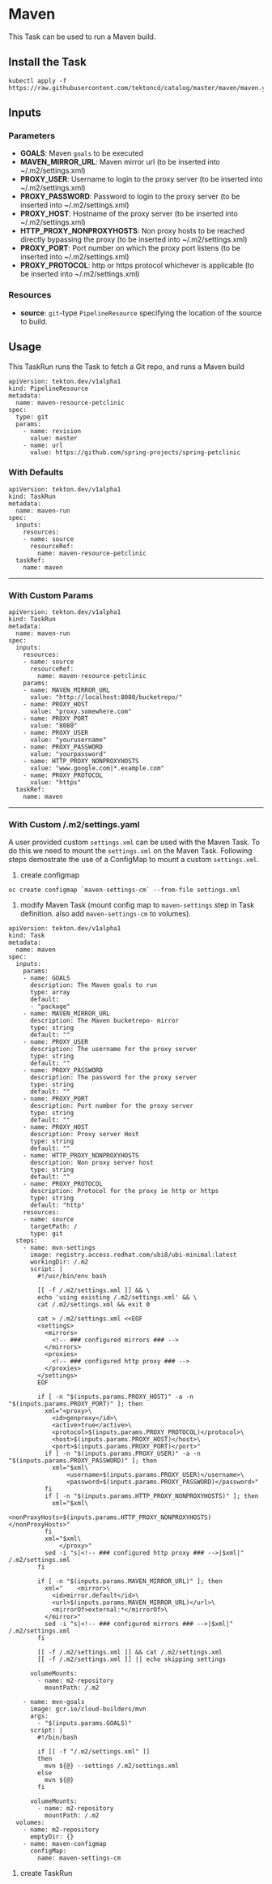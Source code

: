 # Maven

This Task can be used to run a Maven build.

## Install the Task

```
kubectl apply -f https://raw.githubusercontent.com/tektoncd/catalog/master/maven/maven.yaml
```

## Inputs

### Parameters

- **GOALS**: Maven `goals` to be executed
- **MAVEN_MIRROR_URL**: Maven mirror url (to be inserted into ~/.m2/settings.xml)   
- **PROXY_USER**: Username to login to the proxy server (to be inserted into ~/.m2/settings.xml)
- **PROXY_PASSWORD**: Password to login to the proxy server (to be inserted into ~/.m2/settings.xml)
- **PROXY_HOST**: Hostname of the proxy server (to be inserted into ~/.m2/settings.xml)
- **HTTP_PROXY_NONPROXYHOSTS**: Non proxy hosts to be reached directly bypassing the proxy (to be inserted into ~/.m2/settings.xml)
- **PROXY_PORT**: Port number on which the proxy port listens (to be inserted into ~/.m2/settings.xml)
- **PROXY_PROTOCOL**: http or https protocol whichever is applicable (to be inserted into ~/.m2/settings.xml)

### Resources

* **source**: `git`-type `PipelineResource` specifying the location of the source to build.

## Usage

This TaskRun runs the Task to fetch a Git repo, and runs a Maven build

```
apiVersion: tekton.dev/v1alpha1
kind: PipelineResource
metadata:
  name: maven-resource-petclinic
spec:
  type: git
  params:
    - name: revision
      value: master
    - name: url
      value: https://github.com/spring-projects/spring-petclinic
```

### With Defaults

```
apiVersion: tekton.dev/v1alpha1
kind: TaskRun
metadata:
  name: maven-run
spec:
  inputs:
    resources:
    - name: source
      resourceRef:
        name: maven-resource-petclinic
  taskRef:
    name: maven
```
---

### With Custom Params

```
apiVersion: tekton.dev/v1alpha1
kind: TaskRun
metadata:
  name: maven-run
spec:
  inputs:
    resources:
    - name: source
      resourceRef:
        name: maven-resource-petclinic
    params:
    - name: MAVEN_MIRROR_URL
      value: "http://localhost:8080/bucketrepo/"
    - name: PROXY_HOST
      value: "proxy.somewhere.com"
    - name: PROXY_PORT
      value: "8080"
    - name: PROXY_USER
      value: "yourusername"
    - name: PROXY_PASSWORD
      value: "yourpassword"
    - name: HTTP_PROXY_NONPROXYHOSTS
      value: "www.google.com|*.example.com"
    - name: PROXY_PROTOCOL
      value: "https"
  taskRef:
    name: maven
```
---
### With Custom /.m2/settings.yaml

A user provided custom `settings.xml` can be used with the Maven Task. To do this we need to mount the `settings.xml` on the Maven Task. 
Following steps demostrate the use of a ConfigMap to mount a custom `settings.xml`.

1. create configmap
```
oc create configmap `maven-settings-cm` --from-file settings.xml
```

1. modify Maven Task (mount config map to `maven-settings` step in Task definition. also add `maven-settings-cm` to volumes).
```
apiVersion: tekton.dev/v1alpha1
kind: Task
metadata:
  name: maven
spec:
  inputs:
    params:
    - name: GOALS
      description: The Maven goals to run
      type: array
      default:
      - "package"
    - name: MAVEN_MIRROR_URL
      description: The Maven bucketrepo- mirror
      type: string
      default: ""
    - name: PROXY_USER
      description: The username for the proxy server
      type: string
      default: ""
    - name: PROXY_PASSWORD
      description: The password for the proxy server
      type: string
      default: ""
    - name: PROXY_PORT
      description: Port number for the proxy server
      type: string
      default: ""
    - name: PROXY_HOST
      description: Proxy server Host
      type: string
      default: ""
    - name: HTTP_PROXY_NONPROXYHOSTS
      description: Non proxy server host
      type: string
      default: ""
    - name: PROXY_PROTOCOL
      description: Protocol for the proxy ie http or https
      type: string
      default: "http"
    resources:
    - name: source
      targetPath: /
      type: git
  steps:
    - name: mvn-settings
      image: registry.access.redhat.com/ubi8/ubi-minimal:latest
      workingDir: /.m2
      script: |
        #!/usr/bin/env bash

        [[ -f /.m2/settings.xml ]] && \
        echo 'using existing /.m2/settings.xml' && \
        cat /.m2/settings.xml && exit 0

        cat > /.m2/settings.xml <<EOF
        <settings>
          <mirrors>
            <!-- ### configured mirrors ### -->
          </mirrors>
          <proxies>
            <!-- ### configured http proxy ### -->
          </proxies>
        </settings>
        EOF

        if [ -n "$(inputs.params.PROXY_HOST)" -a -n "$(inputs.params.PROXY_PORT)" ]; then
          xml="<proxy>\
            <id>genproxy</id>\
            <active>true</active>\
            <protocol>$(inputs.params.PROXY_PROTOCOL)</protocol>\
            <host>$(inputs.params.PROXY_HOST)</host>\
            <port>$(inputs.params.PROXY_PORT)</port>"
          if [ -n "$(inputs.params.PROXY_USER)" -a -n "$(inputs.params.PROXY_PASSWORD)" ]; then
            xml="$xml\
                <username>$(inputs.params.PROXY_USER)</username>\
                <password>$(inputs.params.PROXY_PASSWORD)</password>"
          fi
          if [ -n "$(inputs.params.HTTP_PROXY_NONPROXYHOSTS)" ]; then
            xml="$xml\
                <nonProxyHosts>$(inputs.params.HTTP_PROXY_NONPROXYHOSTS)</nonProxyHosts>"
          fi
          xml="$xml\
              </proxy>"
          sed -i "s|<!-- ### configured http proxy ### -->|$xml|" /.m2/settings.xml
        fi

        if [ -n "$(inputs.params.MAVEN_MIRROR_URL)" ]; then
          xml="    <mirror>\
            <id>mirror.default</id>\
            <url>$(inputs.params.MAVEN_MIRROR_URL)</url>\
            <mirrorOf>external:*</mirrorOf>\
          </mirror>"
          sed -i "s|<!-- ### configured mirrors ### -->|$xml|" /.m2/settings.xml
        fi

        [[ -f /.m2/settings.xml ]] && cat /.m2/settings.xml
        [[ -f /.m2/settings.xml ]] || echo skipping settings

      volumeMounts:
        - name: m2-repository
          mountPath: /.m2

    - name: mvn-goals
      image: gcr.io/cloud-builders/mvn
      args:
        - "$(inputs.params.GOALS)"
      script: |
        #!/bin/bash

        if [[ -f "/.m2/settings.xml" ]]
        then
          mvn ${@} --settings /.m2/settings.xml
        else
          mvn ${@}
        fi

      volumeMounts:
        - name: m2-repository
          mountPath: /.m2
  volumes:
    - name: m2-repository
      emptyDir: {}
    - name: maven-configmap
      configMap:
        name: maven-settings-cm
```
1. create TaskRun
 